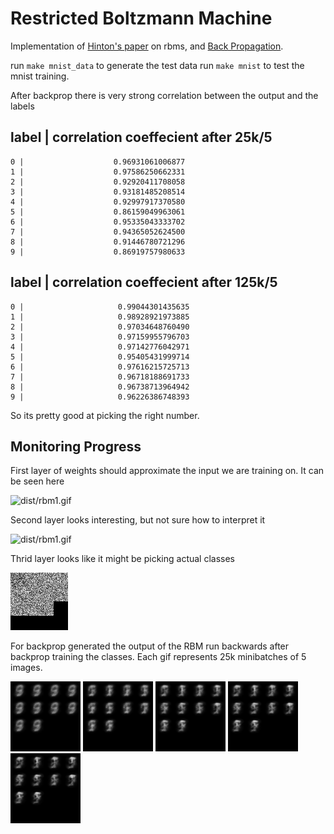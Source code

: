 Restricted Boltzmann Machine
============================

Implementation of [Hinton's paper](docs/hinton_rbm_guide.pdf?raw=true) on rbms, and [Back Propagation](docs/rojas-backprop.pdf?raw=true).

run `make mnist_data` to generate the test data
run `make mnist` to test the mnist training.

After backprop there is very strong correlation between the output and the labels

label | correlation coeffecient after 25k/5
-------------------------------------------
    0 |                    0.96931061006877  
    1 |                    0.97586250662331  
    2 |                    0.92920411708058  
    3 |                    0.93181485208514  
    4 |                    0.92997917370580  
    5 |                    0.86159049963061  
    6 |                    0.95335043333702  
    7 |                    0.94365052624500  
    8 |                    0.91446780721296  
    9 |                    0.86919757980633  


label | correlation coeffecient after 125k/5
--------------------------------------------
    0 |                     0.99044301435635  
    1 |                     0.98928921973885  
    2 |                     0.97034648760490  
    3 |                     0.97159955796703  
    4 |                     0.97142776042971  
    5 |                     0.95405431999714  
    6 |                     0.97616215725713  
    7 |                     0.96718188691733  
    8 |                     0.96738713964942  
    9 |                     0.96226386748393  



So its pretty good at picking the right number.

Monitoring Progress
-------------------

First layer of weights should approximate the input we are training on.  It can be seen here 

![dist/rbm1.gif](results/rbm1.gif?raw=true)

Second layer looks interesting, but not sure how to interpret it 

![dist/rbm1.gif](results/rbm2.gif?raw=true)

Thrid layer looks like it might be picking actual classes

![dist/rbm1.gif](results/rbm3.gif?raw=true)

For backprop generated the output of the RBM run backwards after backprop training the classes.  Each gif represents 25k minibatches of 5 images.  

![dist/bp1.gif](results/bp1.gif?raw=true)
![dist/bp2.gif](results/bp2.gif?raw=true)
![dist/bp3.gif](results/bp3.gif?raw=true)
![dist/bp4.gif](results/bp4.gif?raw=true)
![dist/bp5.gif](results/bp5.gif?raw=true)

